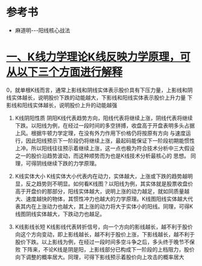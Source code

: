# 参考书
  * 麻道明---阳线核心战法


# [一、K线力学理论K线反映力学原理，可从以下三个方面进行解释](https://weread.qq.com/web/reader/de5328a07188d4d6de53636kd3d322001ad3d9446802347)

   0，就单根K线而言，通常上影线和阴线实体表示股价具有下压力量，上影线和阴线实体越长，说明股价下跌的动能越大，下影线和阳线实体表示股价上升力量
      下影线和阳线实体越长，说明股价上升的动能越强

   1. K线阴阳性质
      阴阳K线代表趋势方向，阳线代表将继续上涨，阴线代表将继续下跌。以阳线为例，在经过一段时间的多空拼搏，收盘高于开盘表明多头占据上风。根据牛顿力学定理，在没有外力作用下价格仍将按原有方向
      与速度运行，因此阳线预示下一阶段仍将继续上涨，最起码能保证下一阶段初期能惯性上冲。所以阳线往往预示着继续上涨，这一点也极为符合技术分析中三大假设之一的股价沿趋势波动，而这种顺势而为也是K线技术分析最核心的
      思想。 同理，可得阴线继续下跌的力学原理。
   2. K线实体大小
      K线实体大小代表内在动力，实体越大，上涨或下跌的趋势越明显，反之趋势则不明显。如何看K线图？以阳线为例，其实体就是股票收盘价高于开盘价的那部分，阳线实体越大，说明上涨的动力越足，就如同质量越
      大、速度越快的物体，其惯性冲力也越大的力学原理。K线图阳线实体越大代表其内在上涨动力也越大，其上涨的动力将大于实体小的阳线。同理，可得K线图阴线实体越大，下跌动力也越足。
      
   3. K线影线长短
      K线影线代表转折信号，向一个方向的影线越长，越不利于股价向这个方向变动，即上影线越长，越不利于股价上涨，下影线越长，越不利于股价下跌。以上影线为例，在经过一段时间多空斗争之后，多头终于晚节不保败
      下阵来，不论K线是阴是阳，上影线部分已构成下一阶段的上档阻力，股价向下调整的概率居大。同理，可得下影线预示着股价向上攻击的概率居大 

